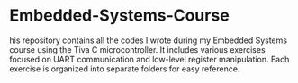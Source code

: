 # Embedded-Systems-Course
his repository contains all the codes I wrote during my Embedded Systems course using the Tiva C microcontroller. It includes various exercises focused on UART communication and low-level register manipulation. Each exercise is organized into separate folders for easy reference.
